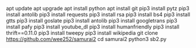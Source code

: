 apt update
apt upgrade
apt install python
apt install git
pip3 install pytz
pip3 install antolib
pip3 install requests
pip3 install rsa
pip3 install bs4
pip3 install gtts 
pip3 install goslate
pip3 install antolib
pip3 install googletrans
pip3 install pafy
pip3 install youtube_dl
pip3 install humanfriendly
pip3 install thrift==0.11.0
pip3 install tweepy
pip3 install wikipedia
git clone https://github.com/wee252/samurai2
cd samurai2
python3 sb2.py
